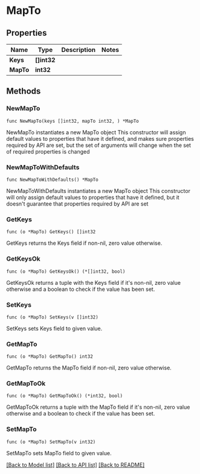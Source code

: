 # MapTo

## Properties

Name | Type | Description | Notes
------------ | ------------- | ------------- | -------------
**Keys** | **[]int32** |  | 
**MapTo** | **int32** |  | 

## Methods

### NewMapTo

`func NewMapTo(keys []int32, mapTo int32, ) *MapTo`

NewMapTo instantiates a new MapTo object
This constructor will assign default values to properties that have it defined,
and makes sure properties required by API are set, but the set of arguments
will change when the set of required properties is changed

### NewMapToWithDefaults

`func NewMapToWithDefaults() *MapTo`

NewMapToWithDefaults instantiates a new MapTo object
This constructor will only assign default values to properties that have it defined,
but it doesn't guarantee that properties required by API are set

### GetKeys

`func (o *MapTo) GetKeys() []int32`

GetKeys returns the Keys field if non-nil, zero value otherwise.

### GetKeysOk

`func (o *MapTo) GetKeysOk() (*[]int32, bool)`

GetKeysOk returns a tuple with the Keys field if it's non-nil, zero value otherwise
and a boolean to check if the value has been set.

### SetKeys

`func (o *MapTo) SetKeys(v []int32)`

SetKeys sets Keys field to given value.


### GetMapTo

`func (o *MapTo) GetMapTo() int32`

GetMapTo returns the MapTo field if non-nil, zero value otherwise.

### GetMapToOk

`func (o *MapTo) GetMapToOk() (*int32, bool)`

GetMapToOk returns a tuple with the MapTo field if it's non-nil, zero value otherwise
and a boolean to check if the value has been set.

### SetMapTo

`func (o *MapTo) SetMapTo(v int32)`

SetMapTo sets MapTo field to given value.



[[Back to Model list]](../README.md#documentation-for-models) [[Back to API list]](../README.md#documentation-for-api-endpoints) [[Back to README]](../README.md)


